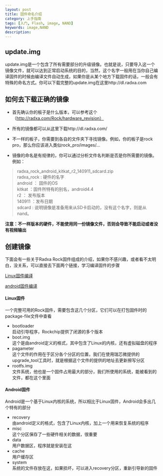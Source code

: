 ```yaml
---
layout: post
title: 固件命名介绍
category: 上手指南
tags: [入门, Flash, image, NAND]
keywords: image,NAND
description: 
---
```


## update.img

update.img是一个包含了所有需要部分的升级镜像。也就是说，只要导入这一个镜像文件，就可以达到正常启动系统的目的，当然，这个名字一般用在当你自己编译固件的时候由编译文件自动生成，如果你是从某个地方下载固件的话，一般会有特殊的命名方式。你可以下载完整的update.img在这里http://dl.radxa.com  

## 如何去下载正确的镜像  

* 首先确认你的板子是什么版本，可以参考这个（http://radxa.com/Rock/hardware_revision）  

* 所有的镜像都可以从这里下载http://dl.radxa.com/  

* 不一样的板子，你需要到各自的文件夹下寻找镜像。例如，你的板子是rock pro，那么你应该进入类似rock_pro/images/...  

* 镜像的命名是有规律的，你可以通过分析文件名判断是否是你所需要的镜像。例如：  

> 	radxa_rock_android_kitkat_r2_140911_sdcard.zip  
	radxa_rock  : 硬件的名字  
	android   ：  固件的OS  
	kitkat   ：固件所特有的别名，android4.4  
	r2  	： 发布版本  
	140911	：发布日期  
	sdcard	: 说明镜像是准备用来从SD卡启动的，没有这个名字，则是从nand。  

**注意：不一样版本的硬件，不能使用同一份镜像文件，否则会导致不能启动或者没有视频输出**  



## 创建镜像  

下面会有一些关于Radxa Rock固件组成的介绍，如果你不感兴趣，或者看不太明白，没关系，可以直接去下面两个链接，学习编译固件的步骤

[Linux固件编译][1]  

[android固件编译][2]


#### Linux固件    

一个完整可用的Rock固件，需要包含这几个分区，它们可以在打包固件时的package-file文件中查看  

* bootloader		
启动引导程序，Rockchip提供了闭源的多个版本  
* boot.img		
这个是由android定义的格式，其中包含了Linux的内核，还有虚拟磁盘的程序  
* pagameter		
这个文件的作用在于区分各个分区的位置，我们在使用瑞芯微提供的upgrade_tool工具时，就是根据这个文件的提供的地址去更新擦写分区  
* rootfs.img		
文件系统，他也是一个固件占用最大的部分，我们所使用的系统，能被看到的文件，都在这个里面  



#### Android固件  

Android是一个基于Linux内核的系统，所以相比于Linux固件，Android会多出几个特有的部分

* recovery		
由android定义的格式，包含了Linux内核，加上一个用来恢复系统的程序  
* misc			
这个分区保存了一些硬件相关的数据，很重要  
* data			
用户数据区，程序就是安装在这  
* cache			
用户缓存区  
* system		
系统的文件存放在这，如果损坏，可以进入recovery分区，重新引导新的固件  


[1]:/2015/07/17/build-linux-image.html
[2]:/2015/07/17/build-android-source-code.html
